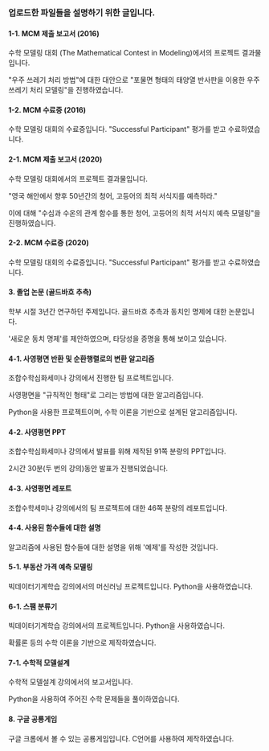 ### 업로드한 파일들을 설명하기 위한 글입니다.


#### 1-1. MCM 제출 보고서 (2016)

수학 모델링 대회 (The Mathematical Contest in Modeling)에서의 프로젝트 결과물입니다.

"우주 쓰레기 처리 방법"에 대한 대안으로 "포물면 형태의 태양열 반사판을 이용한 우주 쓰레기 처리 모델링"을 진행하였습니다.

#### 1-2. MCM 수료증 (2016)

수학 모델링 대회의 수료증입니다. "Successful Participant" 평가를 받고 수료하였습니다.

#### 2-1. MCM 제출 보고서 (2020)

수학 모델링 대회에서의 프로젝트 결과물입니다.

"영국 해안에서 향후 50년간의 청어, 고등어의 최적 서식지를 예측하라."

이에 대해 "수심과 수온의 관계 함수를 통한 청어, 고등어의 최적 서식지 예측 모델링"을 진행하였습니다.

#### 2-2. MCM 수료증 (2020)

수학 모델링 대회의 수료증입니다. "Successful Participant" 평가를 받고 수료하였습니다.

#### 3. 졸업 논문 (골드바흐 추측)

학부 시절 3년간 연구하던 주제입니다. 골드바흐 추측과 동치인 명제에 대한 논문입니다.

'새로운 동치 명제'를 제안하였으며, 타당성을 증명을 통해 보이고 있습니다.

#### 4-1. 사영평면 반환 및 순환행렬로의 변환 알고리즘

조합수학심화세미나 강의에서 진행한 팀 프로젝트입니다.

사영평면을 "규칙적인 형태"로 그리는 방법에 대한 알고리즘입니다.

Python을 사용한 프로젝트이며, 수학 이론을 기반으로 설계된 알고리즘입니다.

#### 4-2. 사영평면 PPT

조합수학심화세미나 강의에서 발표를 위해 제작된 91쪽 분량의 PPT입니다.

2시간 30분(두 번의 강의)동안 발표가 진행되었습니다.

#### 4-3. 사영평면 레포트

조합수학세미나 강의에서의 팀 프로젝트에 대한 46쪽 분량의 레포트입니다.

#### 4-4. 사용된 함수들에 대한 설명

알고리즘에 사용된 함수들에 대한 설명을 위해 '예제'를 작성한 것입니다.

#### 5-1. 부동산 가격 예측 모델링

빅데이터기계학습 강의에서의 머신러닝 프로젝트입니다. Python을 사용하였습니다.

#### 6-1. 스팸 분류기

빅데이터기계학습 강의에서의 프로젝트입니다. Python을 사용하였습니다.

확률론 등의 수학 이론을 기반으로 제작하였습니다.

#### 7-1. 수학적 모델설계

수학적 모델설계 강의에서의 보고서입니다.

Python을 사용하여 주어진 수학 문제들을 풀이하였습니다.

#### 8. 구글 공룡게임

구글 크롬에서 볼 수 있는 공룡게임입니다. C언어를 사용하여 제작하였습니다.

